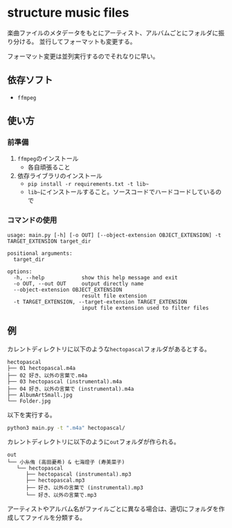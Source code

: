 # structure music files

楽曲ファイルのメタデータをもとにアーティスト、アルバムごとにフォルダに振り分ける。
並行してフォーマットも変更する。

フォーマット変更は並列実行するのでそれなりに早い。

## 依存ソフト

- `ffmpeg`

## 使い方

### 前準備

1. `ffmpeg`のインストール
    - 各自頑張ること
1. 依存ライブラリのインストール
    - `pip install -r requirements.txt -t lib~`
    - `lib~`にインストールすること。ソースコードでハードコードしているので

### コマンドの使用

```
usage: main.py [-h] [-o OUT] [--object-extension OBJECT_EXTENSION] -t TARGET_EXTENSION target_dir

positional arguments:
  target_dir

options:
  -h, --help            show this help message and exit
  -o OUT, --out OUT     output directly name
  --object-extension OBJECT_EXTENSION
                        result file extension
  -t TARGET_EXTENSION, --target-extension TARGET_EXTENSION
                        input file extension used to filter files
```

## 例

カレントディレクトリに以下のような`hectopascal`フォルダがあるとする。

```
hectopascal
├── 01 hectopascal.m4a
├── 02 好き、以外の言葉で.m4a
├── 03 hectopascal (instrumental).m4a
├── 04 好き、以外の言葉で (instrumental).m4a
├── AlbumArtSmall.jpg
└── Folder.jpg
```

以下を実行する。

```sh
python3 main.py -t ".m4a" hectopascal/
```

カレントディレクトリに以下のように`out`フォルダが作られる。

```
out
└── 小糸侑 (高田憂希) & 七海燈子 (寿美菜子)
   └── hectopascal
      ├── hectopascal (instrumental).mp3
      ├── hectopascal.mp3
      ├── 好き、以外の言葉で (instrumental).mp3
      └── 好き、以外の言葉で.mp3
```

アーティストやアルバム名がファイルごとに異なる場合は、適切にフォルダを作成してファイルを分類する。
